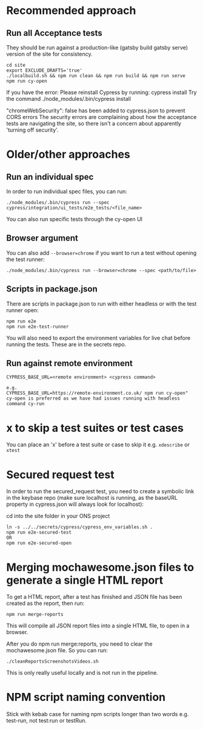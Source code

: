 # Recommended approach
## Run all Acceptance tests 

They should be run against a production-like (gatsby build gatsby serve) version of the site for consistency.
    
    cd site
    export EXCLUDE_DRAFTS='true'
    ./localbuild.sh && npm run clean && npm run build && npm run serve
    npm run cy-open

If you have the error: Please reinstall Cypress by running: cypress install
    Try the command ./node_modules/.bin/cypress install

"chromeWebSecurity": false has been added to cypress.json to prevent CORS errors
The security errors are complaining about how the acceptance tests are navigating the site, so there isn't a concern about apparently 'turning off security'.

# Older/other approaches

## Run an individual spec

In order to run individual spec files, you can run:

    ./node_modules/.bin/cypress run --spec cypress/integration/ui_tests/e2e_tests/<file_name>

You can also run specific tests through the cy-open UI

## Browser argument

You can also add `--browser=chrome` if you want to run a test without opening the test runner:

    ./node_modules/.bin/cypress run --browser=chrome --spec <path/to/file>
    
## Scripts in package.json

There are scripts in package.json to run with either headless or with the test runner open:

    npm run e2e
    npm run e2e-test-runner

You will also need to export the environment variables for live chat before running the tests. These are in the secrets
repo.

## Run against remote environment

    CYPRESS_BASE_URL=<remote environment> <cypress command>

    e.g.
    CYPRESS_BASE_URL=https://remote-environment.co.uk/ npm run cy-open"
    cy-open is preferred as we have had issues running with headless command cy-run

# x to skip a test suites or test cases
You can place an 'x' before a test suite or case to skip it e.g. `xdescribe` or `xtest`

# Secured request test
In order to run the secured_request test, you need to create a symbolic link in the keybase repo (make sure localhost is
running, as the baseURL property in cypress.json will always look for localhost):
    

cd into the site folder in your ONS project

    ln -s ../../secrets/cypress/cypress_env_variables.sh .
    npm run e2e-secured-test
    OR
    npm run e2e-secured-open
       
# Merging mochawesome.json files to generate a single HTML report
To get a HTML report, after a test has finished and JSON file has been created as the report, then run:

    npm run merge-reports
    
This will compile all JSON report files into a single HTML file, to open in a browser.

After you do npm run merge:reports, you need to clear the mochawesome.json file. So you can run:

    ./cleanReportsScreenshotsVideos.sh
    
This is only really useful locally and is not run in the pipeline.

# NPM script naming convention
Stick with kebab case for naming npm scripts longer than two words e.g. test-run, not test:run or testRun.